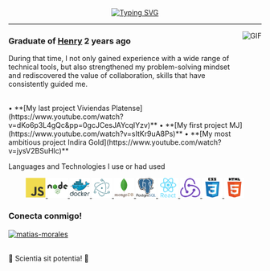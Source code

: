 <div align=center>
  <a href="https://git.io/typing-svg">
    <img src="https://readme-typing-svg.herokuapp.com?font=VT323&size=35&duration=3500&pause=300&color=A89568&center=true&vCenter=true&width=500&lines=Hey%2C+Soy+Mat!;Full+Stack+Developer;Buenos+Aires,+Argentina🌎;Bienvenido+a+mi+perfil!;Chess+lover❤️;También+del+fulbito+⚽...;Y+de+la+música+🎸...+yeah!"
         alt="Typing SVG" />
  </a>
</div>

---

<img align="right" alt="GIF" height="250px" src="https://i.pinimg.com/originals/09/c6/29/09c62903beeba336dc9da76eb5c9a107.gif" />

### Graduate of [Henry](https://www.soyhenry.com/) 2 years ago

<p>During that time, I not only gained experience with a wide range of technical tools, but also strengthened my problem-solving mindset and rediscovered the value of collaboration, skills that have consistently guided me.</p> 
<br/>
• **[My last project Viviendas Platense](https://www.youtube.com/watch?v=dKo6p3L4gQc&pp=0gcJCesJAYcqIYzv)**  
• **[My first project MJ](https://www.youtube.com/watch?v=sItKr9uA8Ps)**  
• **[My most ambitious project Indira Gold](https://www.youtube.com/watch?v=jysV2BSuHlc)**

<p>Languages and Technologies I use or had used</p>

<p align="center"> 
    <a href="https://developer.mozilla.org/en-US/docs/Web/JavaScript" target="_blank" rel="noreferrer"> 
        <img src="https://raw.githubusercontent.com/devicons/devicon/master/icons/javascript/javascript-original.svg" alt="javascript" width="40" height="40"/> 
    </a> 
    <a href="https://nodejs.org" target="_blank" rel="noreferrer"> 
        <img src="https://raw.githubusercontent.com/devicons/devicon/master/icons/nodejs/nodejs-original-wordmark.svg" alt="nodejs" width="40" height="40"/> 
    </a>
    <a href="https://www.docker.com/" target="_blank" rel="noreferrer"> 
        <img src="https://raw.githubusercontent.com/devicons/devicon/master/icons/docker/docker-original-wordmark.svg" alt="docker" width="40" height="40"/> 
    </a>
    <a href="https://www.electronjs.org/" target="_blank" rel="noreferrer"> 
        <img src="https://raw.githubusercontent.com/devicons/devicon/master/icons/electron/electron-original.svg" alt="electron" width="40" height="40"/> 
    </a>
    <a href="https://www.mongodb.com/" target="_blank" rel="noreferrer"> 
        <img src="https://raw.githubusercontent.com/devicons/devicon/master/icons/mongodb/mongodb-original-wordmark.svg" alt="mongodb" width="40" height="40"/> 
    </a> 
    <a href="https://www.postgresql.org" target="_blank" rel="noreferrer"> 
        <img src="https://raw.githubusercontent.com/devicons/devicon/master/icons/postgresql/postgresql-original-wordmark.svg" alt="postgresql" width="40" height="40"/> 
    </a> 
    <a href="https://reactjs.org/" target="_blank" rel="noreferrer"> 
        <img src="https://raw.githubusercontent.com/devicons/devicon/master/icons/react/react-original-wordmark.svg" alt="react" width="40" height="40"/> 
    </a> 
    <a href="https://redux.js.org" target="_blank" rel="noreferrer"> 
        <img src="https://raw.githubusercontent.com/devicons/devicon/master/icons/redux/redux-original.svg" alt="redux" width="40" height="40"/> 
    </a> 
    <a href="https://www.w3schools.com/css/" target="_blank" rel="noreferrer"> 
        <img src="https://raw.githubusercontent.com/devicons/devicon/master/icons/css3/css3-original-wordmark.svg" alt="css3" width="40" height="40"/> 
    </a> 
    <a href="https://www.w3.org/html/" target="_blank" rel="noreferrer"> 
        <img src="https://raw.githubusercontent.com/devicons/devicon/master/icons/html5/html5-original-wordmark.svg" alt="html5" width="40" height="40"/> 
    </a>  
</p>

<h3 align="left">Conecta conmigo!</h3>
<p align="left">
    <a href="https://www.linkedin.com/in/matiasezequiel-morales/" target="blank">
        <img align="center" src="https://raw.githubusercontent.com/rahuldkjain/github-profile-readme-generator/master/src/images/icons/Social/linked-in-alt.svg" alt="matias-morales" height="30" width="40" />
    </a>
</p>
<br/>
    🚀 Scientia sit potentia! 🚀  
<br/>
